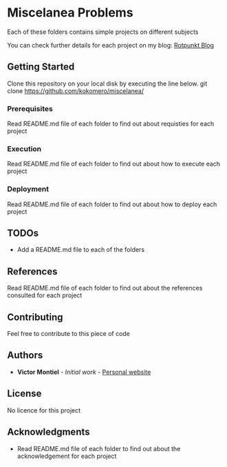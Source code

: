 # Miscelanea Problems
Each of these folders contains simple projects on different subjects

You can check further details for each project on my blog:
[Rotpunkt Blog](https://rotpunkt-programming.blogspot.com/)

## Getting Started

Clone this repository on your local disk by executing the line below. 
git clone https://github.com/kokomero/miscelanea/

### Prerequisites

Read README.md file of each folder to find out about requisties for each project

### Execution

Read README.md file of each folder to find out about how to execute each project

### Deployment

Read README.md file of each folder to find out about how to deploy each project

## TODOs
* Add a README.md file to each of the folders

## References

Read README.md file of each folder to find out about the references consulted for each project

## Contributing

Feel free to contribute to this piece of code

## Authors
* **Victor Montiel** - *Initial work* - [Personal website](http://www.victormontielargaiz.net)

## License
No licence for this project

## Acknowledgments
* Read README.md file of each folder to find out about the acknowledgement for each project


